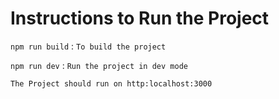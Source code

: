 # Instructions to Run the Project

`npm run build` : `To build the project`

`npm run dev` : `Run the project in dev mode`

`The Project should run on http:localhost:3000`